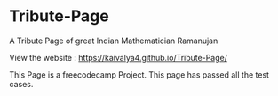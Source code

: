# Tribute-Page
A Tribute Page of great Indian Mathematician Ramanujan

View the website : https://kaivalya4.github.io/Tribute-Page/

This Page is a freecodecamp Project. This page has passed all the test cases.
